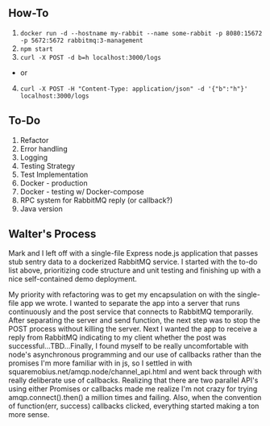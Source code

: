 ## How-To
1. `docker run -d --hostname my-rabbit --name some-rabbit -p 8080:15672 -p 5672:5672 rabbitmq:3-management`
2. `npm start`
3. `curl -X POST -d b=h localhost:3000/logs`
  * or
4. `curl -X POST -H "Content-Type: application/json" -d '{"b":"h"}' localhost:3000/logs`

## To-Do
1. Refactor
1. Error handling
1. Logging
2. Testing Strategy
3. Test Implementation
4. Docker - production
5. Docker - testing w/ Docker-compose
6. RPC system for RabbitMQ reply (or callback?)
7. Java version

## Walter's Process

Mark and I left off with a single-file Express node.js application that passes stub sentry data to a dockerized RabbitMQ service. I started with the to-do list above, prioritizing code structure and unit testing and finishing up with a nice self-contained demo deployment.

My priority with refactoring was to get my encapsulation on with the single-file app we wrote. I wanted to separate the app into a server that runs continuously and the post service that connects to RabbitMQ temporarily. After separating the server and send function, the next step was to stop the POST process without killing the server. Next I wanted the app to receive a reply from RabbitMQ indicating to my client whether the post was successful...TBD...Finally, I found myself to be really uncomfortable with node's asynchronous programming and our use of callbacks rather than the promises I'm more familiar with in js, so I settled in with squaremobius.net/amqp.node/channel_api.html and went back through with really deliberate use of callbacks. Realizing that there are two parallel API's using either Promises or callbacks made me realize I'm not crazy for trying amqp.connect().then() a million times and failing. Also, when the convention of function(err, success) callbacks clicked, everything started making a ton more sense.



